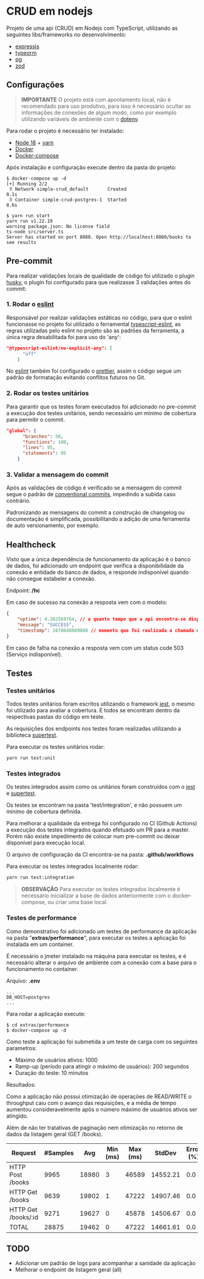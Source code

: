 # CRUD em nodejs
Projeto de uma api (CRUD) em Nodejs com TypeScript, utilizando as seguintes libs/frameworks no desenvolvimento:
- [expressjs](https://expressjs.com/pt-br/)
- [typeorm](https://typeorm.io/)
- [pg](https://www.npmjs.com/package/pg)
- [zod](https://zod.dev/)

## Configurações
> **IMPORTANTE** O projeto está com apontamento local, não é recomendado para uso produtivo, para isso é necessário ocultar as informações de conexões de algum modo, como por exemplo utilizando variáveis de ambiente com o [dotenv](https://github.com/motdotla/dotenv).

Para rodar o projeto é necessário ter instalado:
- [Node 18](https://nodejs.org/pt-br/download/) + [yarn](https://classic.yarnpkg.com/lang/en/docs/install/#debian-stable)
- [Docker](https://docs.docker.com/engine/install/)
- [Docker-compose](https://docs.docker.com/compose/install/)

Após instalação e configuração execute dentro da pasta do projeto:
```shell script
$ docker-compose up -d
[+] Running 2/2
 ⠿ Network simple-crud_default       Created                                                                                                                     0.1s
 ⠿ Container simple-crud-postgres-1  Started                                                                                                                     0.6s

$ yarn run start
yarn run v1.22.19
warning package.json: No license field
ts-node src/server.ts
Server has started on port 8080. Open http://localhost:8080/books to see results
```

## Pre-commit
Para realizar validações locais de qualidade de código foi utilizado o plugin [husky](https://typicode.github.io/husky/#/), o plugin foi configurado para que realizasse 3 validações antes do commit:


### **1.  Rodar o [eslint](https://eslint.org/)**

Responsável por realizar validações estáticas no código, para que o eslint funcionasse no projeto foi utilizado o ferramental [typescript-eslint](https://github.com/typescript-eslint/typescript-eslint), as regras utilizadas pelo eslint no projeto são as padrões da ferramenta, a única regra desabilitada foi para uso do 'any': 
```json
"@typescript-eslint/no-explicit-any": [
      "off"
    ]
```

No [eslint](https://eslint.org/) também foi configurado o [prettier](https://prettier.io/docs/en/install.html), assim o código segue um padrão de formatação evitando conflitos futuros no Git.


### **2. Rodar os testes unitários**

Para garantir que os testes foram executados foi adicionado no pre-commit a execução dos testes unitários, sendo necessário um mínimo de cobertura para permitir o commit.
```json
"global": {
      "branches": 50,
      "functions": 100,
      "lines": 95,
      "statements": 95
    }
```

### **3. Validar a mensagem do commit**

Após as validações de código é verificado se a mensagem do commit segue o padrão de [conventional commits](https://www.conventionalcommits.org/en/v1.0.0/), impedindo a subida caso contrário.

Padronizando as mensagens do commit a construção de changelog ou documentação é simplificada, possibilitando a adição de uma ferramenta de auto versionamento, por exemplo.

## Healthcheck
Visto que a única dependência de funcionamento da aplicação é o banco de dados, foi adicionado um endpoint que verifica a disponibilidade da conexão e entidade do banco de dados, e responde indisponível quando não consegue estabeler a conexão.

Endpoint: __/hc__

Em caso de sucesso na conexão a resposta vem com o modelo:
```json
{
    "uptime": 4.382569764, // a quanto tempo que a api encontra-se disponível
    "message": "SUCCESS",
    "timestamp": 1678648889088 // momento que foi realizada a chamada do healthcheck
}
```

Em caso de falha na conexão a resposta vem com um status code 503 (Serviço indisponível).

## Testes

### Testes unitários
Todos testes unitários foram escritos utilizando o framework [jest](https://jestjs.io/), o mesmo foi utilizado para avaliar a cobertura. E todos se encontram dentro da respectivas pastas do código em teste.

As requisições dos endpoints nos testes foram realizadas utilizando a biblioteca [supertest](https://github.com/ladjs/supertest).

Para executar os testes unitários rodar:
```bash
yarn run test:unit
```

### Testes integrados
Os testes integrados assim como os unitários foram construídos com o [jest](https://jestjs.io/) e [supertest](https://github.com/ladjs/supertest).

Os testes se encontram na pasta 'test/integration', e não possuem um mínimo de cobertura definida.

Para melhorar a qualidade da entrega foi configurado no CI (Github Actions) a execução dos testes integrados quando efetuado um PR para a master. Porém não existe impedimento de colocar num pre-commit ou deixar disponível para execução local.

O arquivo de configuração da CI encontra-se na pasta:
__.github/workflows__

Para executar os testes integrados localmente rodar:
```bash
yarn run test:integration
```
> **OBSERVAÇÃO** Para executar os testes integrados localmente é necessário inicializar a base de dados anteriormente com o docker-compose, ou criar uma base local.

### Testes de performance
Como demonstrativo foi adicionado um testes de performance da aplicação na pasta "__extras/performance__", para executar os testes a aplicação foi instalada em um container.

É necessário o jmeter instalado na máquina para executar os testes, e é necessário alterar o arquivo de ambiente com a conexão com a base para o funcionamento no container.

Arquivo: __.env__
```
...
DB_HOST=postgres
...
```

Para rodar a aplicação execute:
```shell script
$ cd extras/performance
$ docker-compose up -d
```

Como teste a aplicação foi submetida a um teste de carga com os seguintes parametros:

- Máximo de usuários ativos: 1000
- Ramp-up (período para atingir o máximo de usuários): 200 segundos
- Duração do teste: 10 minutos

Resultados:

Como a aplicação não possui otimização de operações de READ/WRITE o throughput caiu com o avanço das requisições, e a média de tempo aumentou consideravelmente após o número máximo de usuários ativos ser atingido.

Além de não ter tratativas de paginação nem otimização no retorno de dados da listagem geral (GET /books).

 |  Request  |  #Samples  |  Avg  |  Min (ms)  |  Max (ms)  |  StdDev  |  Error (%)  |  Throughput   | Received KB/Sec  |  Sent KB/Sec  |  Abg. Bytes  | 
 |  -------  |  --------  |  ---  |  ---  |  ---  |  ------  |  -----  |  ----------  |  --------------  |  -----------  |  ----------  | 
 | HTTP Post /books  |  9965  |  18980  |  3  |  46589  |  14552.21  |  0.0  |  15.44/sec  |  7.11  |  4.76  |  471.77  | 
 | HTTP Get /books  |  9639  |  19802  |  1  |  47222  |  14907.46  |  0.0  |  14.93/sec  |  15408.08  |  1.77  |  1056291.36  | 
 | HTTP Get /books/:id  | 9271 | 19627 | 0  | 45878 | 14506.67 | 0.0 | 14.37/sec | 6.31 | 1.74 | 450.0 | 
 | TOTAL  | 28875 | 19462 | 0  | 47222 | 14661.61 | 0.0 | 44.74/sec | 15420.55 | 8.28 | 352916.55 | 


## TODO
- Adicionar um padrão de logs para acompanhar a sanidade da aplicação
- Melhorar o endpoint de listagem geral (all)